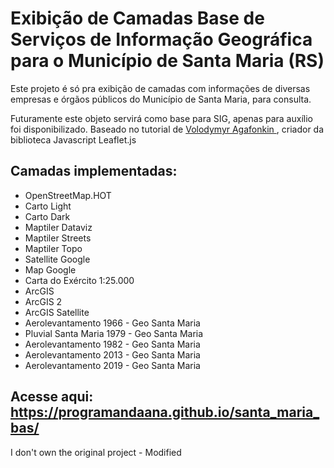 # Exibição de Camadas Base de Serviços de Informação Geográfica para o Município de Santa Maria (RS)

Este projeto é só pra exibição de camadas com informações de diversas empresas e órgãos públicos do Município de Santa Maria, para consulta.

Futuramente este objeto servirá como base para SIG, apenas para auxílio foi disponibilizado.
Baseado no tutorial de <a href='[https://leafletjs.com/examples/layers-control/example.html'> Volodymyr Agafonkin </a>, criador da biblioteca Javascript Leaflet.js

## Camadas implementadas:
- OpenStreetMap.HOT
- Carto Light
- Carto Dark
- Maptiler Dataviz
- Maptiler Streets
- Maptiler Topo
- Satellite Google
- Map Google
- Carta do Exército 1:25.000
- ArcGIS
- ArcGIS 2
- ArcGIS Satellite
- Aerolevantamento 1966 - Geo Santa Maria
- Pluvial Santa Maria 1979 - Geo Santa Maria
- Aerolevantamento 1982 - Geo Santa Maria
- Aerolevantamento 2013 - Geo Santa Maria
- Aerolevantamento 2019 - Geo Santa Maria

## Acesse aqui: https://programandaana.github.io/santa_maria_bas/
I don't own the original project - Modified
